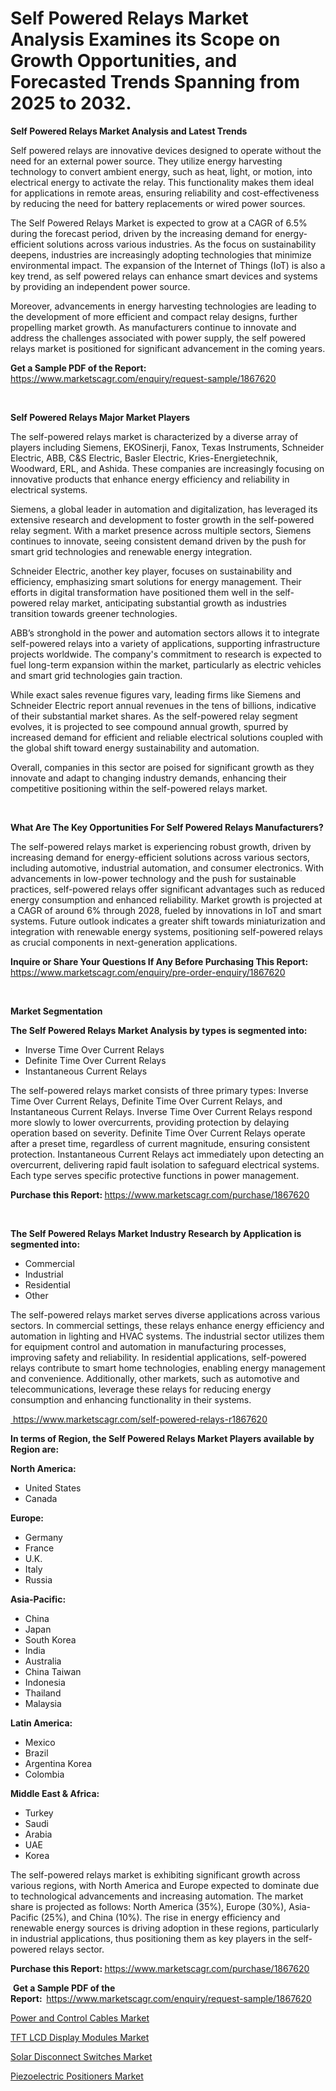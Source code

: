 <p><h1>Self Powered Relays Market Analysis Examines its Scope on Growth Opportunities, and Forecasted Trends Spanning from 2025 to 2032.</h1></p><p><strong>Self Powered Relays Market Analysis and Latest Trends</strong></p>
<p><p>Self powered relays are innovative devices designed to operate without the need for an external power source. They utilize energy harvesting technology to convert ambient energy, such as heat, light, or motion, into electrical energy to activate the relay. This functionality makes them ideal for applications in remote areas, ensuring reliability and cost-effectiveness by reducing the need for battery replacements or wired power sources.</p><p>The Self Powered Relays Market is expected to grow at a CAGR of 6.5% during the forecast period, driven by the increasing demand for energy-efficient solutions across various industries. As the focus on sustainability deepens, industries are increasingly adopting technologies that minimize environmental impact. The expansion of the Internet of Things (IoT) is also a key trend, as self powered relays can enhance smart devices and systems by providing an independent power source.</p><p>Moreover, advancements in energy harvesting technologies are leading to the development of more efficient and compact relay designs, further propelling market growth. As manufacturers continue to innovate and address the challenges associated with power supply, the self powered relays market is positioned for significant advancement in the coming years.</p></p>
<p><strong>Get a Sample PDF of the Report:&nbsp;</strong> <a href="https://www.marketscagr.com/enquiry/request-sample/1867620?utm_campaign=2010&utm_medium=2&utm_source=Github&utm_content=ia&utm_term=06042025&utm_id=self-powered-relays">https://www.marketscagr.com/enquiry/request-sample/1867620</a></p>
<p>&nbsp;</p>
<p><strong>Self Powered Relays Major Market Players</strong></p>
<p><p>The self-powered relays market is characterized by a diverse array of players including Siemens, EKOSinerji, Fanox, Texas Instruments, Schneider Electric, ABB, C&S Electric, Basler Electric, Kries-Energietechnik, Woodward, ERL, and Ashida. These companies are increasingly focusing on innovative products that enhance energy efficiency and reliability in electrical systems.</p><p>Siemens, a global leader in automation and digitalization, has leveraged its extensive research and development to foster growth in the self-powered relay segment. With a market presence across multiple sectors, Siemens continues to innovate, seeing consistent demand driven by the push for smart grid technologies and renewable energy integration.</p><p>Schneider Electric, another key player, focuses on sustainability and efficiency, emphasizing smart solutions for energy management. Their efforts in digital transformation have positioned them well in the self-powered relay market, anticipating substantial growth as industries transition towards greener technologies.</p><p>ABB’s stronghold in the power and automation sectors allows it to integrate self-powered relays into a variety of applications, supporting infrastructure projects worldwide. The company's commitment to research is expected to fuel long-term expansion within the market, particularly as electric vehicles and smart grid technologies gain traction.</p><p>While exact sales revenue figures vary, leading firms like Siemens and Schneider Electric report annual revenues in the tens of billions, indicative of their substantial market shares. As the self-powered relay segment evolves, it is projected to see compound annual growth, spurred by increased demand for efficient and reliable electrical solutions coupled with the global shift toward energy sustainability and automation.</p><p>Overall, companies in this sector are poised for significant growth as they innovate and adapt to changing industry demands, enhancing their competitive positioning within the self-powered relays market.</p></p>
<p>&nbsp;</p>
<p><strong>What Are The Key Opportunities For Self Powered Relays Manufacturers?</strong></p>
<p><p>The self-powered relays market is experiencing robust growth, driven by increasing demand for energy-efficient solutions across various sectors, including automotive, industrial automation, and consumer electronics. With advancements in low-power technology and the push for sustainable practices, self-powered relays offer significant advantages such as reduced energy consumption and enhanced reliability. Market growth is projected at a CAGR of around 6% through 2028, fueled by innovations in IoT and smart systems. Future outlook indicates a greater shift towards miniaturization and integration with renewable energy systems, positioning self-powered relays as crucial components in next-generation applications.</p></p>
<p><strong>Inquire or Share Your Questions If Any Before Purchasing This Report:</strong> <a href="https://www.marketscagr.com/enquiry/pre-order-enquiry/1867620?utm_campaign=2010&utm_medium=2&utm_source=Github&utm_content=ia&utm_term=06042025&utm_id=self-powered-relays">https://www.marketscagr.com/enquiry/pre-order-enquiry/1867620</a></p>
<p>&nbsp;</p>
<p><strong>Market Segmentation</strong></p>
<p><strong>The Self Powered Relays Market Analysis by types is segmented into:</strong></p>
<p><ul><li>Inverse Time Over Current Relays</li><li>Definite Time Over Current Relays</li><li>Instantaneous Current Relays</li></ul></p>
<p><p>The self-powered relays market consists of three primary types: Inverse Time Over Current Relays, Definite Time Over Current Relays, and Instantaneous Current Relays. Inverse Time Over Current Relays respond more slowly to lower overcurrents, providing protection by delaying operation based on severity. Definite Time Over Current Relays operate after a preset time, regardless of current magnitude, ensuring consistent protection. Instantaneous Current Relays act immediately upon detecting an overcurrent, delivering rapid fault isolation to safeguard electrical systems. Each type serves specific protective functions in power management.</p></p>
<p><strong>Purchase this Report:&nbsp;</strong><a href="https://www.marketscagr.com/purchase/1867620?utm_campaign=2010&utm_medium=2&utm_source=Github&utm_content=ia&utm_term=06042025&utm_id=self-powered-relays">https://www.marketscagr.com/purchase/1867620</a></p>
<p>&nbsp;</p>
<p><strong>The Self Powered Relays Market Industry Research by Application is segmented into:</strong></p>
<p><ul><li>Commercial</li><li>Industrial</li><li>Residential</li><li>Other</li></ul></p>
<p><p>The self-powered relays market serves diverse applications across various sectors. In commercial settings, these relays enhance energy efficiency and automation in lighting and HVAC systems. The industrial sector utilizes them for equipment control and automation in manufacturing processes, improving safety and reliability. In residential applications, self-powered relays contribute to smart home technologies, enabling energy management and convenience. Additionally, other markets, such as automotive and telecommunications, leverage these relays for reducing energy consumption and enhancing functionality in their systems.</p></p>
<p><a href="https://www.marketscagr.com/self-powered-relays-r1867620?utm_campaign=2010&utm_medium=2&utm_source=Github&utm_content=ia&utm_term=06042025&utm_id=self-powered-relays">&nbsp;https://www.marketscagr.com/self-powered-relays-r1867620</a></p>
<p><strong>In terms of Region, the Self Powered Relays Market Players available by Region are:</strong></p>
<p>
    <p> <strong> North America: </strong>
        <ul>
            <li>United States</li>
            <li>Canada</li>
        </ul>
        </p> 
    <p> <strong> Europe: </strong>
        <ul>
            <li>Germany</li>
            <li>France</li>
            <li>U.K.</li>
            <li>Italy</li>
            <li>Russia</li>
        </ul>
        </p> 
    <p> <strong> Asia-Pacific: </strong>
        <ul>
            <li>China</li>
            <li>Japan</li>
            <li>South Korea</li>
            <li>India</li>
            <li>Australia</li>
            <li>China Taiwan</li>
            <li>Indonesia</li>
            <li>Thailand</li>
            <li>Malaysia</li>
        </ul>
        </p> 
    <p> <strong> Latin America: </strong>
        <ul>
            <li>Mexico</li>
            <li>Brazil</li>
            <li>Argentina Korea</li>
            <li>Colombia</li>
        </ul>
        </p> 
    <p> <strong> Middle East & Africa: </strong>
        <ul>
            <li>Turkey</li>
            <li>Saudi</li>
            <li>Arabia</li>
            <li>UAE</li>
            <li>Korea</li>
        </ul>
    </p>
    </p>
<p><p>The self-powered relays market is exhibiting significant growth across various regions, with North America and Europe expected to dominate due to technological advancements and increasing automation. The market share is projected as follows: North America (35%), Europe (30%), Asia-Pacific (25%), and China (10%). The rise in energy efficiency and renewable energy sources is driving adoption in these regions, particularly in industrial applications, thus positioning them as key players in the self-powered relays sector.</p></p>
<p><strong>Purchase this Report: </strong><a href="https://www.marketscagr.com/purchase/1867620?utm_campaign=2010&utm_medium=2&utm_source=Github&utm_content=ia&utm_term=06042025&utm_id=self-powered-relays">https://www.marketscagr.com/purchase/1867620</a></p>
<p>&nbsp;<strong>Get a Sample PDF of the Report:&nbsp;&nbsp;</strong><a href="https://www.marketscagr.com/enquiry/request-sample/1867620?utm_campaign=2010&utm_medium=2&utm_source=Github&utm_content=ia&utm_term=06042025&utm_id=self-powered-relays">https://www.marketscagr.com/enquiry/request-sample/1867620</a></p>
<p><strong></strong></p>
<p><p><a href="https://github.com/BryceTownsendr/Market-Research-Report-List-7/blob/main/power-and-control-cables-market.md?utm_campaign=2010&utm_medium=2&utm_source=Github&utm_content=ia&utm_term=06042025&utm_id=self-powered-relays">Power and Control Cables Market</a></p><p><a href="https://github.com/mahnoor2003/Market-Research-Report-List-7/blob/main/tft-lcd-display-modules-market.md?utm_campaign=2010&utm_medium=2&utm_source=Github&utm_content=ia&utm_term=06042025&utm_id=self-powered-relays">TFT LCD Display Modules Market</a></p><p><a href="https://github.com/matotwipff14/Market-Research-Report-List-1/blob/main/solar-disconnect-switches-market.md?utm_campaign=2010&utm_medium=2&utm_source=Github&utm_content=ia&utm_term=06042025&utm_id=self-powered-relays">Solar Disconnect Switches Market</a></p><p><a href="https://github.com/leolamarnal9/Market-Research-Report-List-1/blob/main/piezoelectric-positioners-market.md?utm_campaign=2010&utm_medium=2&utm_source=Github&utm_content=ia&utm_term=06042025&utm_id=self-powered-relays">Piezoelectric Positioners Market</a></p></p>